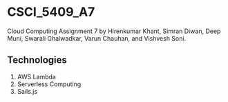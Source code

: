 # CSCI_5409_A7
Cloud Computing Assignment 7 by Hirenkumar Khant, Simran Diwan, Deep Muni, Swarali Ghalwadkar, Varun Chauhan, and Vishvesh Soni.

## Technologies
  1. AWS Lambda
  2. Serverless Computing
  3. Sails.js
